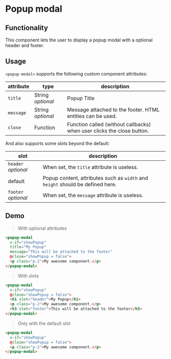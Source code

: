 # Popup modal

## Functionality

This component lets the user to display a popup modal with a optional header and footer.

## Usage

`<popup-modal>` supports the following custom component attributes:

| attribute | type | description
| --- | --- | ---
| `title` | String *optional* | Popup Title
| `message` | String *optional* | Message attached to the footer. HTML entities can be used.
| `close` | Function | Function called (without callbacks) when user clicks the close button.

And also supports some slots beyond the default:

| slot | description
| --- | ---
| `header` *optional* | When set, the `title` attribute is useless.
| default | Popup content, attributes such as `width` and `height` should be defined here.
| `footer` *optional* | When set, the `message` attribute is useless.

## Demo

> With optional attributes

```html
<popup-modal
  v-if="showPopup"
  title="My Popup"
  message="This will be attached to the footer"
  @close="showPopup = false">
  <p class="p-2">My awesome component.</p>
</popup-modal>
```

> With slots

```html
<popup-modal
  v-if="showPopup"
  @close="showPopup = false">
  <h1 slot="header">My Popup</h1>
  <p class="p-2">My awesome component.</p>
  <h3 slot="footer">This will be attached to the footer</h3>
</popup-modal>
```

> Only with the default slot

```html
<popup-modal
  v-if="showPopup"
  @close="showPopup = false">
  <p class="p-2">My awesome component.</p>
</popup-modal>
```
